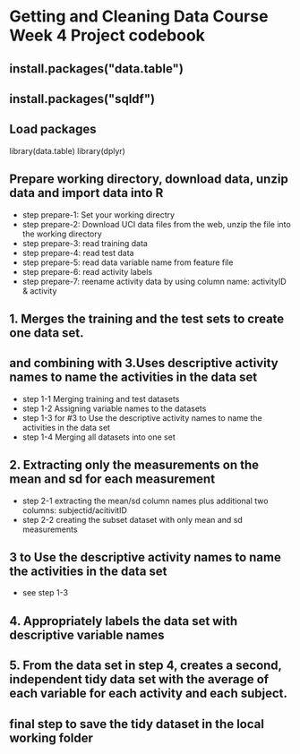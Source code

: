 # Getting and Cleaning Data Course Week 4 Project codebook

## install.packages("data.table")
## install.packages("sqldf")

## Load packages
library(data.table)
library(dplyr)


## Prepare working directory, download data, unzip data and import data into R
* step prepare-1: Set your working directry
* step prepare-2: Download UCI data files from the web, unzip the file into the working directory
* step prepare-3: read training data
* step prepare-4: read test data
* step prepare-5: read data variable name from feature file
* step prepare-6: read activity labels
* step prepare-7: reename activity data by using column name: activityID & activity

## 1. Merges the training and the test sets to create one data set.
## and combining with 3.Uses descriptive activity names to name the activities in the data set

* step 1-1 Merging training and test datasets 
* step 1-2 Assigning variable names to the datasets
* step 1-3 for #3 to Use the descriptive activity names to name the activities in the data set
* step 1-4 Merging all datasets into one set

## 2. Extracting only the measurements on the mean and sd for each measurement

* step 2-1 extracting the mean/sd column names plus additional two columns: subjectid/acitivitID
* step 2-2 creating the subset dataset with only mean and sd measurements

## 3 to Use the descriptive activity names to name the activities in the data set
* see step 1-3

## 4. Appropriately labels the data set with descriptive variable names


## 5. From the data set in step 4, creates a second, independent tidy data set with the average of each variable for each activity and each subject.


## final step to save the tidy dataset in the local working folder

